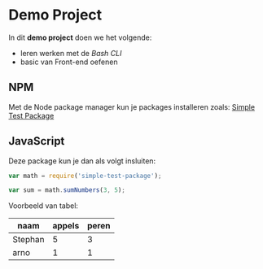 # Demo Project

In dit **demo project** doen we het volgende:

- leren werken met de *Bash CLI*
- basic van Front-end oefenen

## NPM

Met de Node package manager kun je packages installeren zoals: [Simple Test Package](https://www.npmjs.com/package/simple-test-package)

## JavaScript

Deze package kun je dan als volgt insluiten:

```javascript
var math = require('simple-test-package');

var sum = math.sumNumbers(3, 5);
```

Voorbeeld van tabel:

| naam    | appels | peren |
|---------|--------|-------|
| Stephan | 5      | 3     |
| arno    | 1      | 1     |
